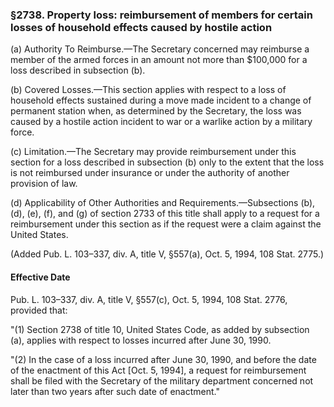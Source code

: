 ### §2738. Property loss: reimbursement of members for certain losses of household effects caused by hostile action ###

(a) Authority To Reimburse.—The Secretary concerned may reimburse a member of the armed forces in an amount not more than $100,000 for a loss described in subsection (b).

(b) Covered Losses.—This section applies with respect to a loss of household effects sustained during a move made incident to a change of permanent station when, as determined by the Secretary, the loss was caused by a hostile action incident to war or a warlike action by a military force.

(c) Limitation.—The Secretary may provide reimbursement under this section for a loss described in subsection (b) only to the extent that the loss is not reimbursed under insurance or under the authority of another provision of law.

(d) Applicability of Other Authorities and Requirements.—Subsections (b), (d), (e), (f), and (g) of section 2733 of this title shall apply to a request for a reimbursement under this section as if the request were a claim against the United States.

(Added Pub. L. 103–337, div. A, title V, §557(a), Oct. 5, 1994, 108 Stat. 2775.)

#### Effective Date ####

Pub. L. 103–337, div. A, title V, §557(c), Oct. 5, 1994, 108 Stat. 2776, provided that:

"(1) Section 2738 of title 10, United States Code, as added by subsection (a), applies with respect to losses incurred after June 30, 1990.

"(2) In the case of a loss incurred after June 30, 1990, and before the date of the enactment of this Act [Oct. 5, 1994], a request for reimbursement shall be filed with the Secretary of the military department concerned not later than two years after such date of enactment."